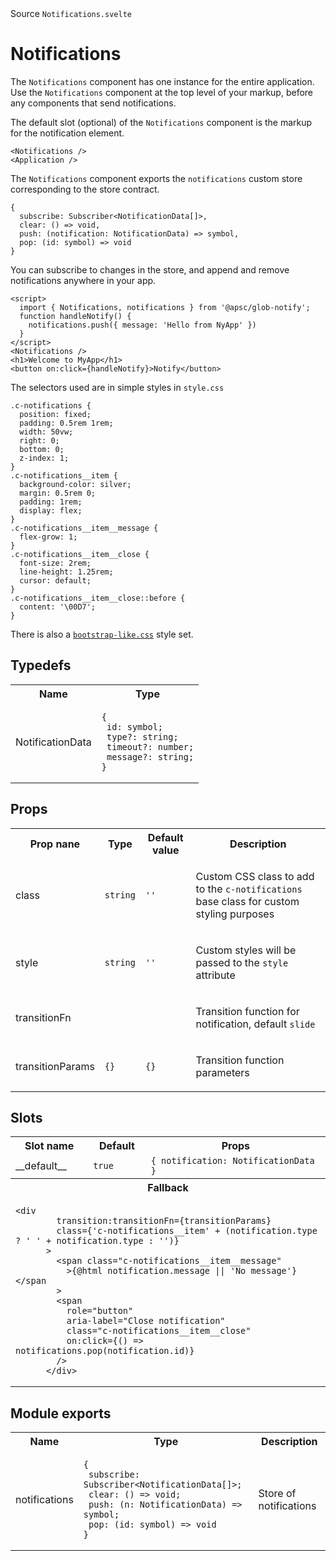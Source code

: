 <div class="component__source">Source <code>Notifications.svelte</code></div>
<h1 class="component__name">Notifications</h1>
<div class="component__comment"><p>The <code>Notifications</code> component has one instance for the entire application. Use the <code>Notifications</code> component at the top level of your markup, before any components that send notifications.</p>
<p>The default slot (optional) of the <code>Notifications</code> component is the markup for the notification element.</p>
<pre><code class="language-tsx">&lt;Notifications /&gt;
&lt;Application /&gt;
</code></pre>
<p>The <code>Notifications</code> component exports the <code>notifications</code> custom store corresponding to the store contract.</p>
<pre><code class="language-js">{
  subscribe: Subscriber&lt;NotificationData[]&gt;,
  clear: () =&gt; void,
  push: (notification: NotificationData) =&gt; symbol,
  pop: (id: symbol) =&gt; void
}
</code></pre>
<p>You can subscribe to changes in the store, and append and remove notifications anywhere in your app.</p>
<pre><code class="language-svelte">&lt;script&gt;
  import { Notifications, notifications } from &#39;@apsc/glob-notify&#39;;
  function handleNotify() {
    notifications.push({ message: &#39;Hello from NyApp&#39; })
  }
&lt;/script&gt;
&lt;Notifications /&gt;
&lt;h1&gt;Welcome to MyApp&lt;/h1&gt;
&lt;button on:click={handleNotify}&gt;Notify&lt;/button&gt;
</code></pre>
<p>The selectors used are in simple styles in <code>style.css</code></p>
<pre><code class="language-css">.c-notifications {
  position: fixed;
  padding: 0.5rem 1rem;
  width: 50vw;
  right: 0;
  bottom: 0;
  z-index: 1;
}
.c-notifications__item {
  background-color: silver;
  margin: 0.5rem 0;
  padding: 1rem;
  display: flex;
}
.c-notifications__item__message {
  flex-grow: 1;
}
.c-notifications__item__close {
  font-size: 2rem;
  line-height: 1.25rem;
  cursor: default;
}
.c-notifications__item__close::before {
  content: &#39;\00D7&#39;;
}
</code></pre>
<p>There is also a <a href="https://github.com/andrey-pavlenko/svelte-components/blob/main/packages/glob-notify/bootstrap-like.css"><code>bootstrap-like.css</code></a> style set.</p>
</div>
<h2 class="component-tbl-header">Typedefs</h2><table><tr><th>Name</th><th>Type</th></tr><tr><td class="typedef__name">NotificationData</td>
<td class="typedef__type"><pre><code>{
 id: symbol;
 type?: string;
 timeout?: number;
 message?: string;
}
</code></pre>
</td></tr></table>
<h2 class="component-tbl-header">Props</h2><table><tr><th>Prop nane</th><th>Type</th><th>Default value</th><th>Description</th></tr><tr><td class="prop__name">class</td>
<td class="prop__type"><code>string</code></td>
<td class="prop__value"><code>''</code></td>
<td class="prop__description"><p>Custom CSS class to add to the <code>c-notifications</code> base class for custom styling purposes</p>
</td></tr>
<tr><td class="prop__name">style</td>
<td class="prop__type"><code>string</code></td>
<td class="prop__value"><code>''</code></td>
<td class="prop__description"><p>Custom styles will be passed to the <code>style</code> attribute</p>
</td></tr>
<tr><td class="prop__name">transitionFn</td>
<td class="prop__type"></td>
<td class="prop__value"></td>
<td class="prop__description"><p>Transition function for notification, default <code>slide</code></p>
</td></tr>
<tr><td class="prop__name">transitionParams</td>
<td class="prop__type"><code>{}</code></td>
<td class="prop__value"><code>{}</code></td>
<td class="prop__description"><p>Transition function parameters</p>
</td></tr></table>
<h2 class="component-tbl-header">Slots</h2><table><tr><th>Slot name</th><th>Default</th><th>Props</th></tr><tr><td class="slot__name">__default__</td>
<td class="slot__default"><code>true</code></td>
<td class="slot__props"><code>{ notification: NotificationData }</code></td></tr><tr><th colspan="3">Fallback</th></tr>
<tr><td class="slot__fallback" colspan="3"><pre><code>&lt;div
        transition:transitionFn={transitionParams}
        class={&#39;c-notifications__item&#39; + (notification.type ? &#39; &#39; + notification.type : &#39;&#39;)}
      &gt;
        &lt;span class=&quot;c-notifications__item__message&quot;
          &gt;{@html notification.message || &#39;No message&#39;}&lt;/span
        &gt;
        &lt;span
          role=&quot;button&quot;
          aria-label=&quot;Close notification&quot;
          class=&quot;c-notifications__item__close&quot;
          on:click={() =&gt; notifications.pop(notification.id)}
        /&gt;
      &lt;/div&gt;
</code></pre>
</td></tr></table>
<h2 class="component-tbl-header">Module exports</h2><table><tr><th>Name</th><th>Type</th><th>Description</th></tr><tr><td class="exports__name">notifications</td>
<td class="exports__type"><pre><code>{
 subscribe: Subscriber&lt;NotificationData[]&gt;;
 clear: () =&gt; void;
 push: (n: NotificationData) =&gt; symbol;
 pop: (id: symbol) =&gt; void
}
</code></pre>
</td>
<td class="exports__description">Store of notifications</td></tr></table>